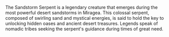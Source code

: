 The Sandstorm Serpent is a legendary creature that emerges during the most powerful desert sandstorms in Miragea. This colossal serpent, composed of swirling sand and mystical energies, is said to hold the key to unlocking hidden oases and ancient desert treasures. Legends speak of nomadic tribes seeking the serpent's guidance during times of great need.
